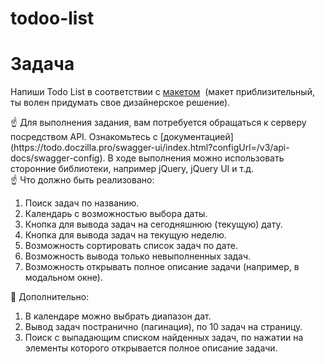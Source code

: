 # todoo-list

# Задача

Напиши Todo List в соответствии с [макетом](https://www.figma.com/file/vBoI7L0RN55cH4pB9TTShS/%D0%9C%D0%B0%D0%BA%D0%B5%D1%82-%D1%81%D1%82%D1%80%D0%B0%D0%BD%D0%B8%D1%86%D1%8B-%D0%B4%D0%BB%D1%8F-%D0%B7%D0%B0%D0%B4%D0%B0%D0%BD%D0%B8%D1%8F-3?node-id=0%3A1)  (макет приблизительный, ты волен придумать свое дизайнерское решение).

<aside>
☝ Для выполнения задания, вам потребуется обращаться к серверу посредством API.
Ознакомьтесь с [документацией](https://todo.doczilla.pro/swagger-ui/index.html?configUrl=/v3/api-docs/swagger-config).
В ходе выполнения можно использовать сторонние библиотеки, например jQuery, jQuery UI и т.д.

</aside>

<aside>
☝ Что должно быть реализовано:

</aside>

1. Поиск задач по названию.
2. Календарь с возможностью выбора даты.
3. Кнопка для вывода задач на сегодняшнюю (текущую) дату.
4. Кнопка для вывода задач на текущую неделю.
5. Возможность сортировать список задач по дате.
6. Возможность вывода только невыполненных задач.
7. Возможность открывать полное описание задачи (например, в модальном окне).

<aside>
🧐 Дополнительно:

</aside>

1. В календаре можно выбрать диапазон дат.
2. Вывод задач постранично (пагинация), по 10 задач на страницу.
3. Поиск с выпадающим списком найденных задач, по нажатии на элементы которого открывается полное описание задачи.
